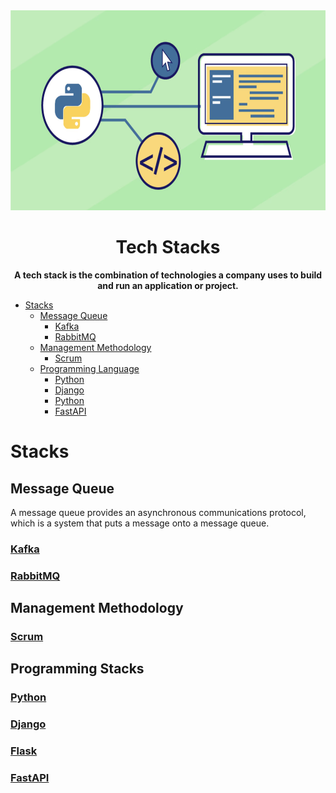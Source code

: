 <div align="center">
    <img src="img/logo.png" height="320" width="830" alt="Tech Stacks">
    <h1>Tech Stacks</h1>
    <strong>A tech stack is the combination of technologies a company uses to build and run an application or project.</strong>
</div>


<!-- TOC -->

- [Stacks](#stacks)
    - [Message Queue](#message-queue)
        - [Kafka](#kafka)
        - [RabbitMQ](#rabbitmq)
    - [Management Methodology](#management-methodology)
        - [Scrum](#scrum)
    - [Programming Language](#programming-language)
        - [Python](#python)
        - [Django](#django)
        - [Python](#flask)
        - [FastAPI](#fastapi)

<!-- /TOC -->


# Stacks

## Message Queue
A message queue provides an asynchronous communications protocol,
which is a system that puts a message onto a message queue.

### [Kafka](https://github.com/gitmehedi/techstacks/tree/kafka)
### [RabbitMQ](https://github.com/gitmehedi/techstacks/tree/rabbitmq_python)


## Management Methodology
### [Scrum](https://github.com/gitmehedi/techstacks/tree/scrum)

## Programming Stacks
### [Python](https://github.com/gitmehedi/techstacks/tree/python)
### [Django](https://github.com/gitmehedi/techstacks/tree/django)
### [Flask](https://github.com/gitmehedi/techstacks/tree/flask)
### [FastAPI](https://github.com/gitmehedi/techstacks/tree/fastapi)


